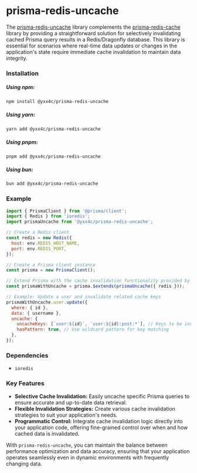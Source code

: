
# prisma-redis-uncache

The [prisma-redis-uncache](https://github.com/yxx4c/prisma-redis-uncache)  library complements the [prisma-redis-cache](https://github.com/yxx4c/prisma-redis-cache) library by providing a straightforward solution for selectively invalidating cached Prisma query results in a Redis/Dragonfly database. This library is essential for scenarios where real-time data updates or changes in the application's state require immediate cache invalidation to maintain data integrity.

### **Installation**

##### **Using npm:**

```bash
npm install @yxx4c/prisma-redis-uncache
```

##### **Using yarn:**

```bash
yarn add @yxx4c/prisma-redis-uncache
```

##### **Using pnpm:**

```bash
pnpm add @yxx4c/prisma-redis-uncache
```

##### **Using bun:**

```bash
bun add @yxx4c/prisma-redis-uncache
```

### Example

```javascript
import { PrismaClient } from '@prisma/client';
import { Redis } from 'ioredis';
import prismaUncache from '@yxx4c/prisma-redis-uncache';

// Create a Redis client
const redis = new Redis({
  host: env.REDIS_HOST_NAME,
  port: env.REDIS_PORT,
});

// Create a Prisma client instance
const prisma = new PrismaClient();

// Extend Prisma with the cache invalidation functionality provided by prisma-redis-uncache
const prismaWithUncache = prisma.$extends(prismaUncache({ redis }));

// Example: Update a user and invalidate related cache keys
prismaWithUncache.user.update({
  where: { id },
  data: { username },
  uncache: {
    uncacheKeys: [`user:${id}`, `user:${id}:post:*`], // Keys to be invalidated
    hasPattern: true, // Use wildcard pattern for key matching
  },
});
```

### Dependencies

- `ioredis`

### Key Features

- **Selective Cache Invalidation:** Easily uncache specific Prisma queries to ensure accurate and up-to-date data retrieval.
- **Flexible Invalidation Strategies:** Create various cache invalidation strategies to suit your application's needs.
- **Programmatic Control:** Integrate cache invalidation logic directly into your application code, offering fine-grained control over when and how cached data is invalidated.

With `prisma-redis-uncache`, you can maintain the balance between performance optimization and data accuracy, ensuring that your application operates seamlessly even in dynamic environments with frequently changing data.
